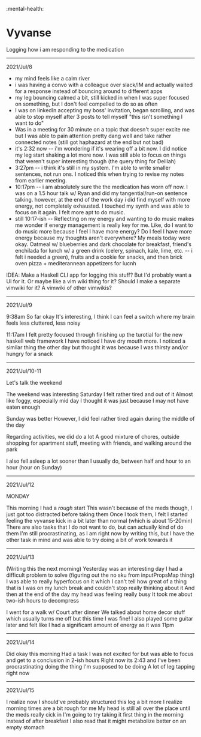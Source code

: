 :mental-health:


# Vyvanse
Logging how i am responding to the medication

---
2021/Jul/8
- my mind feels like a calm river
- i was having a convo with a colleague over slack/IM and actually waited for a response instead of bouncing around to different apps
- my leg bouncing calmed a bit, still kicked in when I was super focused on something, but I don't feel compelled to do so as often
- I was on linkedIn accepting my boss' invitation, began scrolling, and was able to stop myself after 3 posts to tell myself "this isn't something I want to do"
- Was in a meeting for 30 minute on a topic that doesn't super excite me but I was able to pain attention pretty dang well and take rather connected notes (still got haphazard at the end but not bad)
- it's 2:32 now -- i'm wondering if it's wearing off a bit now. I did notice my leg start shaking a lot more now. I was still able to focus on things that weren't super interesting though (the query thing for Delilah)
- 3:27pm -- i think it's still in my system. I'm able to write smaller sentences, not run ons. I noticed this when trying to revise my notes from earlier meeting.
- 10:17pm -- i am absolutely sure the the medication has worn off now. I was on a 1.5 hour talk w/ Ryan and did my tangential/run-on sentence talking. however, at the end of the work day i did find myself with more energy, not completely exhausted. I touched my synth and was able to focus on it again. I felt more apt to do music.
- still 10:17-ish -- Reflecting on my energy and wanting to do music makes me wonder if energy management is really key for me. Like, do I want to do music more because I feel I have more energy? Do I feel I have more energy because my thoughts aren't everywhere? My meals today were okay. Oatmeal w/ blueberries and dark chocolate for breakfast, friend's enchilada for lunch w/ a green drink (celery, spinach, kale, lime, etc. -- i felt i needed a green), fruits and a cookie for snacks, and then brick oven pizza + mediterannean appetizers for lucnh

IDEA:
Make a Haskell CLI app for logging this stuff?
But I'd probably want a UI for it.
Or maybe like a vim wiki thing for it?
Should I make a separate vimwiki for it?
A vimwiki of other vimwikis?


---
2021/Jul/9

9:38am
So far okay
It's interesting, I think I can feel a switch where my brain feels less cluttered, less noisy

11:17am
I felt pretty focused through finishing up the turotial for the new haskell web framework
I have noticed I have dry mouth more.
I noticed a similar thing the other day but thought it was because I was thirsty and/or hungry for a snack


---
2021/Jul/10-11

Let's talk the weekend

The weekend was interesting
Saturday I felt rather tired and out of it
Almost like foggy, especially mid day
I thought it was just because I may not have eaten enough

Sunday was better
However, I did feel rather tired again during the middle of the day

Regarding activities, we did do a lot
A good mixture of chores, outside shopping for apartment stuff, meeting with friends, and walking around the park

I also fell asleep a lot sooner than I usually do, between half and hour to an hour (hour on Sunday)


---
2021/Jul/12

MONDAY

This morning I had a _rough_ start
This wasn't because of the meds though, I just got too distracted before taking them
Once I took them, I felt I started feeling the vyvanse kick in a bit later than normal (which is about 15-20min)
There are also tasks that I do not want to do, but can actually kind of do them
I'm still procrastinating, as I am right now by writing this, but I have the other task in mind and was able to try doing a bit of work towards it


---
2021/Jul/13

(Writing this the next morning)
Yesterday was an interesting day
I had a difficult problem to solve (figuring out the no sku from inputPropsMap thing)
I was able to really hyperfocus on it which I can't tell how great of a thing that is
I was on my lunch break and couldn't stop really thinking about it
And then at the end of the day my head was feeling really busy
It took me about two-ish hours to decompress

I went for a walk w/ Court after dinner
We talked about home decor stuff which usually turns me off but this time I was fine!
I also played some guitar later and felt like I had a significant amount of energy as it was 11pm

---
2021/Jul/14

Did okay this morning
Had a task I was not excited for but was able to focus and get to a conclusion in 2-ish hours
Right now its 2:43 and I've been procrastinating doing the thing I'm supposed to be doing
A lot of leg tapping right now


---
2021/Jul/15

I realize now I should've probably structured this log a bit more
I realize morning times are a bit rough for me
My head is still all over the place until the meds really cick in
I'm going to try taking it first thing in the morning instead of after breakfast
I also read that it might metabolize better on an empty stomach
